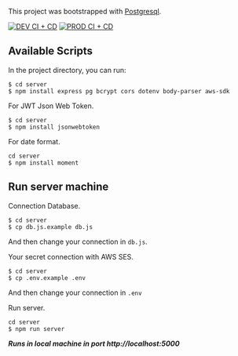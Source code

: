 This project was bootstrapped with [Postgresql](https://www.postgresql.org/).  

[![DEV CI + CD](https://github.com/koompi/koompi-hotspot/actions/workflows/development.yml/badge.svg)](https://github.com/koompi/koompi-hotspot/actions/workflows/development.yml)
[![PROD CI + CD](https://github.com/koompi/koompi-hotspot/actions/workflows/production.yml/badge.svg)](https://github.com/koompi/koompi-hotspot/actions/workflows/production.yml)

## Available Scripts

In the project directory, you can run:

```
$ cd server
$ npm install express pg bcrypt cors dotenv body-parser aws-sdk
```

For JWT Json Web Token.

```
$ cd server
$ npm install jsonwebtoken
```


For date format.

```
cd server
$ npm install moment
```

## Run server machine

Connection Database.

```
$ cd server
$ cp db.js.example db.js
```

And then change your connection in `db.js`.

Your secret connection with AWS SES.

```
$ cd server
$ cp .env.example .env
```

And then change your connection in `.env`

Run server.


```
cd server
$ npm run server
```

**_Runs in local machine in port http://localhost:5000_**

#
